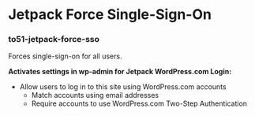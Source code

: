 # Jetpack Force Single-Sign-On
### to51-jetpack-force-sso

Forces single-sign-on for all users.

**Activates settings in wp-admin for Jetpack WordPress.com Login:**
- Allow users to log in to this site using WordPress.com accounts
  - Match accounts using email addresses
  - Require accounts to use WordPress.com Two-Step Authentication

